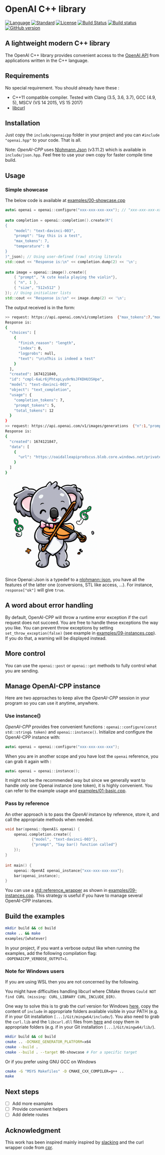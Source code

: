 # OpenAI C++ library

[![Language](https://img.shields.io/badge/language-C++-blue.svg)](https://isocpp.org/)  [![Standard](https://img.shields.io/badge/c%2B%2B-11-blue.svg)](https://en.wikipedia.org/wiki/C%2B%2B#Standardization) [![License](https://img.shields.io/github/license/mashape/apistatus.svg)](https://opensource.org/licenses/MIT) [![Build Status](https://travis-ci.org/olrea/openaicpp.svg?branch=main)](https://travis-ci.org/olrea/openaicpp) [![Build status](https://ci.appveyor.com/api/projects/status/u2rf99lqt9ai9f6t?svg=true)](https://ci.appveyor.com/project/coin-au-carre/openai-cpp) [![GitHub version](https://badge.fury.io/gh/olrea%2Fopenaicpp.svg)](https://github.com/olrea/openaicpp/releases) 

## A lightweight modern C++ library

The OpenAI C++ library provides convenient access to the [OpenAI API](https://beta.openai.com/docs/introduction) from applications written in the C++ language. 

## Requirements

No special requirement. You should already have these :

+ C++11 compatible compiler. Tested with Clang (3.5, 3.6, 3.7), GCC (4.9, 5), MSCV (VS 14 2015, VS 15 2017)
+ [libcurl](https://curl.se/libcurl/)

## Installation

Just copy the `include/openaicpp` folder in your project and you can `#include "openai.hpp"` to your code. That is all.  

Note: *OpenAI-CPP* uses [Nlohmann Json](https://github.com/nlohmann/json) (v3.11.2) which is available in `include/json.hpp`. Feel free to use your own copy for faster compile time build. 

## Usage

### Simple showcase

The below code is available at [examples/00-showcase.cpp](examples/00-showcase.cpp)

```c++
auto& openai = openai::configure("xxx-xxx-xxx-xxx"); // "xxx-xxx-xxx-xxx" is your secret OpenAI API key

auto completion = openai::completion().create(R"(
{
    "model": "text-davinci-003",
    "prompt": "Say this is a test",
    "max_tokens": 7,
    "temperature": 0
}
)"_json); // Using user-defined (raw) string literals
std::cout << "Response is:\n" << completion.dump(2) << '\n'; 

auto image = openai::image().create({
    { "prompt", "A cute koala playing the violin"},
    { "n", 1 },
    { "size", "512x512" }
}); // Using initializer lists
std::cout << "Response is:\n" << image.dump(2) << '\n'; 
```

The output received is in the form:
```bash
>> request: https://api.openai.com/v1/completions  {"max_tokens":7,"model":"text-davinci-003","prompt":"Say this is a test","temperature":0}
Response is:
{
  "choices": [
    {
      "finish_reason": "length",
      "index": 0,
      "logprobs": null,
      "text": "\n\nThis is indeed a test"
    }
  ],
  "created": 1674121840,
  "id": "cmpl-6aLr6jPhtxpLyu9rNsJFKDHU3SHpe",
  "model": "text-davinci-003",
  "object": "text_completion",
  "usage": {
    "completion_tokens": 7,
    "prompt_tokens": 5,
    "total_tokens": 12
  }
}
>> request: https://api.openai.com/v1/images/generations  {"n":1,"prompt":"A cute koala playing the violin","size":"1024x1024"}
Response is:
{
  "created": 1674121847,
  "data": [
    {
      "url": "https://oaidalleapiprodscus.blob.core.windows.net/private/org-WaIMDdGHNwJiXAmjegDHE6AM/user-bCrYDjR21ly46316ZbdgqvKf/img-fEnvTHYVuXPTeK3XaCvyeURJ.png?st=2023-01-19T08%3A52%3A08Z&se=2023-01-19T10%3A52%3A08Z&sp=r&sv=2021-08-06&sr=b&rscd=inline&rsct=image/png&skoid=6aaadede-4fb3-4698-a8f6-684d7786b067&sktid=a48cca56-e6da-484e-a814-9c849652bcb3&skt=2023-01-19T07%3A05%3A13Z&ske=2023-01-20T07%3A05%3A13Z&sks=b&skv=2021-08-06&sig=Dtdh5taessfocAw/LI0ngnF127E1dXVWlS3HTE1FoEw%3D"
    }
  ]
}
```

![OpenAI-CPP attachments](doc/koala_violin.png?raw=true "OpenAI-CPP attachments")

Since Openai::Json is a typedef to a [nlohmann::json](https://github.com/nlohmann/json), you have all the features of the latter one (conversions, STL like access, ...). For instance, `response["ok"]` will give `true`.

## A word about error handling

By default, OpenAI-CPP will throw a runtime error exception if the curl request does not succeed. You are free to handle these exceptions the way you like.
You can prevent throw exceptions by setting `set_throw_exception(false)` (see example in [examples/09-instances.cpp](examples/09-instances.cpp)). If you do that, a warning will be displayed instead. 

## More control

You can use the `openai::post` or `openai::get` methods to fully control what you are sending.


## Manage OpenAI-CPP instance

Here are two approaches to keep alive the *OpenAI-CPP* session in your program so you can use it anytime, anywhere.

### Use instance()

*OpenAI-CPP* provides free convenient functions : `openai::configure(const std::string& token)` and `openai::instance()`.
Initialize and configure the OpenAI-CPP instance with:

```c++
auto& openai = openai::configure("xxx-xxx-xxx-xxx");
```

When you are in another scope and you have lost the `openai` reference, you can grab it again with :  

```c++
auto& openai = openai::instance();
```

It might not be the recommended way but since we generally want to handle only one Openai instance (one token), it is highly convenient. You can refer to the example usage and  [examples/01-basic.cpp](examples/01-basic.cpp).

### Pass by reference

An other approach is to pass the *OpenAI* instance by reference, store it, and call the appropriate methods when needed.

```c++
void bar(openai::OpenAI& openai) {
    openai.completion.create({
            {"model", "text-davinci-003"},
            {"prompt", "Say bar() function called"}
    });
}

int main() {
    openai::OpenAI openai_instance{"xxx-xxx-xxx-xxx"};
    bar(openai_instance);
}
```

You can use a [std::reference_wrapper](http://en.cppreference.com/w/cpp/utility/functional/reference_wrapper) as shown in [examples/09-instances.cpp](examples/09-instances.cpp). This strategy is useful if you have to manage several OpenAI-CPP instances.

## Build the examples

```bash
mkdir build && cd build
cmake .. && make
examples/[whatever]
```

In your project, if you want a verbose output like when running the examples, add the following compilation flag:  
`-DOPENAICPP_VERBOSE_OUTPUT=1`.

### Note for Windows users

If you are using WSL then you are not concerned by the following. 

You might have difficulties handling libcurl where CMake throws `Could NOT find CURL (missing: CURL_LIBRARY CURL_INCLUDE_DIR)`.

One way to solve this is to grab the curl version for Windows [here](https://curl.se/windows/), copy the content of `include`
in appropriate folders available visible in your PATH (e.g. if in your Git installation `[...]/Git/mingw64/include/`).
You also need to grab the `curl.lib` and the `libcurl.dll` files from [here](https://dl.dropboxusercontent.com/s/jxwohqax4e2avyt/libcurl-7.48.0-WinSSL-zlib-x86-x64.zip?dl=0) and copy them in appropriate folders (e.g. if in your Git installation `[...]/Git/mingw64/lib/`).

```bash
mkdir build && cd build
cmake .. -DCMAKE_GENERATOR_PLATFORM=x64
cmake --build .
cmake --build . --target 00-showcase # For a specific target
```

Or if you prefer using GNU GCC on Windows

```bash
cmake -G "MSYS Makefiles" -D CMAKE_CXX_COMPILER=g++ ..
make
```

## Next steps

- [ ] Add more examples
- [ ] Provide convenient helpers
- [ ] Add delete routes

## Acknowledgment

This work has been inspired mainly inspired by [slacking](https://github.com/olrea/slacking) and the curl wrapper code from [cpr](https://github.com/libcpr/cpr).

